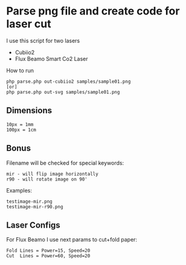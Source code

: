 # Parse png file and create code for laser cut

I use this script for two lasers

- Cubiio2
- Flux Beamo Smart Co2 Laser

How to run

```
php parse.php out-cubiio2 samples/sample01.png
[or]
php parse.php out-svg samples/sample01.png
```

## Dimensions

```
10px = 1mm
100px = 1cm
```

## Bonus

Filename will be checked for special keywords:

```
mir - will flip image horizontally
r90 - will rotate image on 90'
```

Examples:

```
testimage-mir.png
testimage-mir-r90.png
```

## Laser Configs

For Flux Beamo I use next params to cut+fold paper:

```
Fold Lines = Power=15, Speed=20
Cut  Lines = Power=60, Speed=20
```
